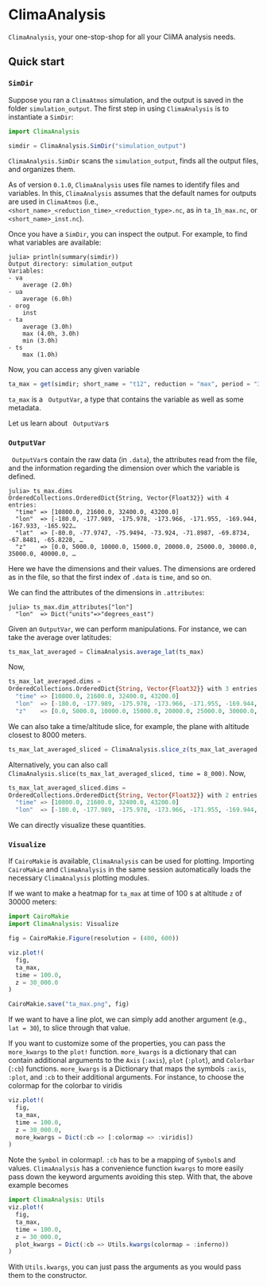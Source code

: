 # ClimaAnalysis

`ClimaAnalysis`, your one-stop-shop for all your CliMA analysis needs.

## Quick start

### `SimDir`

Suppose you ran a `ClimaAtmos` simulation, and the output is saved in the folder
`simulation_output`. The first step in using `ClimaAnalysis` is to instantiate a
`SimDir`:
``` julia
import ClimaAnalysis

simdir = ClimaAnalysis.SimDir("simulation_output")
```
`ClimaAnalysis.SimDir` scans the `simulation_output`, finds all the output
files, and organizes them.

As of version `0.1.0`, `ClimaAnalysis` uses file names to identify files and
variables. In this, `ClimaAnalysis` assumes that the default names for outputs
are used in `ClimaAtmos` (i.e.,
`<short_name>_<reduction_time>_<reduction_type>.nc`, as in `ta_1h_max.nc`, or
`<short_name>_inst.nc`).

Once you have a `SimDir`, you can inspect the output. For example, to find what
variables are available:
``` julia-repl
julia> println(summary(simdir))
Output directory: simulation_output
Variables:
- va
    average (2.0h)
- ua
    average (6.0h)
- orog
    inst
- ta
    average (3.0h)
    max (4.0h, 3.0h)
    min (3.0h)
- ts
    max (1.0h)
```
Now, you can access any given variable
``` julia
ta_max = get(simdir; short_name = "t12", reduction = "max", period = "3.0h")
```
`ta_max` is a ` OutputVar`, a type that contains the variable as
well as some metadata.

Let us learn about ` OutputVar`s

### `OutputVar`

` OutputVar`s contain the raw data (in `.data`), the attributes read from the
file, and the information regarding the dimension over which the variable is
defined.
``` julia-repl
julia> ts_max.dims
OrderedCollections.OrderedDict{String, Vector{Float32}} with 4 entries:
  "time" => [10800.0, 21600.0, 32400.0, 43200.0]
  "lon"  => [-180.0, -177.989, -175.978, -173.966, -171.955, -169.944, -167.933, -165.922…
  "lat"  => [-80.0, -77.9747, -75.9494, -73.924, -71.8987, -69.8734, -67.8481, -65.8228, …
  "z"    => [0.0, 5000.0, 10000.0, 15000.0, 20000.0, 25000.0, 30000.0, 35000.0, 40000.0, …
```
Here we have the dimensions and their values. The dimensions are ordered as in
the file, so that the first index of `.data` is `time`, and so on.

We can find the attributes of the dimensions in `.attributes`:
``` julia-repl
julia> ts_max.dim_attributes["lon"]
  "lon"  => Dict("units"=>"degrees_east")
```

Given an `OutputVar`, we can perform manipulations. For instance, we can take
the average over latitudes:
``` julia
ts_max_lat_averaged = ClimaAnalysis.average_lat(ts_max)
```
Now,
``` julia
ts_max_lat_averaged.dims =
OrderedCollections.OrderedDict{String, Vector{Float32}} with 3 entries:
  "time" => [10800.0, 21600.0, 32400.0, 43200.0]
  "lon"  => [-180.0, -177.989, -175.978, -173.966, -171.955, -169.944, -167.933, -165.922…
  "z"    => [0.0, 5000.0, 10000.0, 15000.0, 20000.0, 25000.0, 30000.0, 35000.0, 40000.0, …
```
We can also take a time/altitude slice, for example, the plane with altitude closest to 8000 meters.
``` julia
ts_max_lat_averaged_sliced = ClimaAnalysis.slice_z(ts_max_lat_averaged, 8_000)
```
Alternatively, you can also call `ClimaAnalysis.slice(ts_max_lat_averaged_sliced, time = 8_000)`.
Now,
``` julia
ts_max_lat_averaged_sliced.dims =
OrderedCollections.OrderedDict{String, Vector{Float32}} with 2 entries:
  "time" => [10800.0, 21600.0, 32400.0, 43200.0]
  "lon"  => [-180.0, -177.989, -175.978, -173.966, -171.955, -169.944, -167.933, -165.922…
```

We can directly visualize these quantities.

### `Visualize`

If `CairoMakie` is available, `ClimaAnalysis` can be used for plotting.
Importing `CairoMakie` and `ClimaAnalysis` in the same session automatically
loads the necessary `ClimaAnalysis` plotting modules.

If we want to make a heatmap for `ta_max` at time of 100 s at altitude `z` of 30000 meters:

``` julia
import CairoMakie
import ClimaAnalysis: Visualize

fig = CairoMakie.Figure(resolution = (400, 600))

viz.plot!(
  fig,
  ta_max,
  time = 100.0,
  z = 30_000.0
)

CairoMakie.save("ta_max.png", fig)
```

If we want to have a line plot, we can simply add another argument (e.g., `lat =
30`), to slice through that value.

If you want to customize some of the properties, you can pass the `more_kwargs`
 to the `plot!` function. `more_kwargs` is a dictionary that can contain
 additional arguments to the `Axis` (`:axis`), `plot` (`:plot`), and `Colorbar`
 (`:cb`) functions. `more_kwargs` is a Dictionary that maps the symbols `:axis`,
 `:plot`, and `:cb` to their additional arguments. For instance, to choose the
 colormap for the colorbar to viridis
``` julia
viz.plot!(
  fig,
  ta_max,
  time = 100.0,
  z = 30_000.0,
  more_kwargs = Dict(:cb => [:colormap => :viridis])
)
```
Note the `Symbol` in colormap!. `:cb` has to be a mapping of `Symbol`s and
values. `ClimaAnalysis` has a convenience function `kwargs` to more easily pass
down the keyword arguments avoiding this step. With that, the above example becomes
``` julia
import ClimaAnalysis: Utils
viz.plot!(
  fig,
  ta_max,
  time = 100.0,
  z = 30_000.0,
  plot_kwargs = Dict(:cb => Utils.kwargs(colormap = :inferno))
)
```
With `Utils.kwargs`, you can just pass the arguments as you would pass them to
the constructor.


